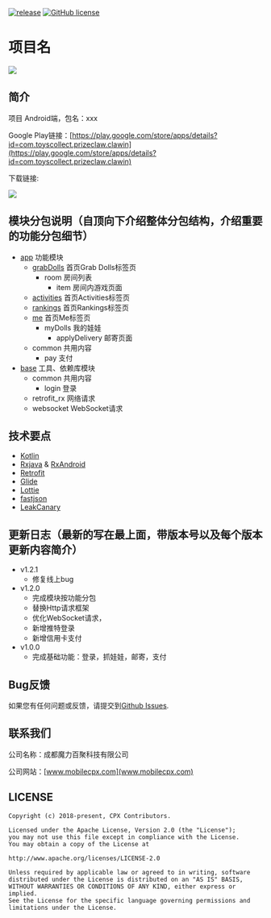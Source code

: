 [![release](https://img.shields.io/badge/release-1.2.2-green.svg)](https://play.google.com/store/apps/details?id=com.toyscollect.prizeclaw.clawin)
[![GitHub license](https://img.shields.io/badge/license-Apache%20License%202.0-blue.svg?style=flat)](http://www.apache.org/licenses/LICENSE-2.0)

# 项目名

![](https://is5-ssl.mzstatic.com/image/thumb/Purple128/v4/bb/a1/c8/bba1c89a-9572-ba8e-ab3d-7da8521d69c4/AppIcon-1x_U007emarketing-85-220-0-4.png/1200x630wa.png)

## 简介

项目 Android端，包名：xxx

Google Play链接：[https://play.google.com/store/apps/details?id=com.toyscollect.prizeclaw.clawin](https://play.google.com/store/apps/details?id=com.toyscollect.prizeclaw.clawin)

下载链接:

![](https://qr.api.cli.im/qr?data=https%253A%252F%252Fplay.google.com%252Fstore%252Fapps%252Fdetails%253Fid%253Dcom.toyscollect.prizeclaw.clawin&level=H&transparent=false&bgcolor=%23ffffff&forecolor=%23000000&blockpixel=12&marginblock=1&logourl=http%3A%2F%2Foss-cn-hangzhou.aliyuncs.com%2Fpublic-cli%2Ffree%2Ff6032e7629b603b19b2f97f5f1c58aaa1542252258.png&size=260&kid=cliim&key=b174f37d026e8e432dfdfde0cc07ad16)

## 模块分包说明（自顶向下介绍整体分包结构，介绍重要的功能分包细节）

* [app](https://github.com/MobileCPX/Clawin/tree/master/app) 功能模块
  * [grabDolls](https://github.com/MobileCPX/Clawin/tree/master/app/src/main/java/com/toyscollect/prizeclaw/clawin/app/grabDolls) 首页Grab Dolls标签页
    * room 房间列表
      * item 房间内游戏页面
  * [activities](https://github.com/MobileCPX/Clawin/tree/master/app/src/main/java/com/toyscollect/prizeclaw/clawin/app/activities) 首页Activities标签页
  * [rankings](https://github.com/MobileCPX/Clawin/tree/master/app/src/main/java/com/toyscollect/prizeclaw/clawin/app/rankings) 首页Rankings标签页
  * [me](https://github.com/MobileCPX/Clawin/tree/master/app/src/main/java/com/toyscollect/prizeclaw/clawin/app/me) 首页Me标签页
    * myDolls 我的娃娃
      * applyDelivery 邮寄页面
  * common 共用内容
    * pay 支付
* [base](https://github.com/MobileCPX/Clawin/tree/master/base) 工具、依赖库模块
  * common 共用内容
    * login 登录
  * retrofit_rx 网络请求
  * websocket WebSocket请求

## 技术要点

* [Kotlin](https://github.com/JetBrains/kotlin)
* [Rxjava](https://github.com/ReactiveX/RxJava) & [RxAndroid](https://github.com/ReactiveX/RxAndroid)
* [Retrofit](https://github.com/square/retrofit)
* [Glide](https://github.com/bumptech/glide)
* [Lottie](https://github.com/airbnb/lottie-android)
* [fastjson](https://github.com/alibaba/fastjson)
* [LeakCanary](https://github.com/square/leakcanary)

## 更新日志（最新的写在最上面，带版本号以及每个版本更新内容简介）
* v1.2.1 
  * 修复线上bug
* v1.2.0 
  * 完成模块按功能分包
  * 替换Http请求框架
  * 优化WebSocket请求，
  * 新增推特登录
  * 新增信用卡支付
* v1.0.0 
  * 完成基础功能：登录，抓娃娃，邮寄，支付

## Bug反馈

如果您有任何问题或反馈，请提交到[Github Issues](https://github.com/MobileCPX/Clawin/issues).

## 联系我们

公司名称：成都魔力百聚科技有限公司

公司网站：[www.mobilecpx.com](www.mobilecpx.com)

## LICENSE

    Copyright (c) 2018-present, CPX Contributors.

    Licensed under the Apache License, Version 2.0 (the "License");
    you may not use this file except in compliance with the License.
    You may obtain a copy of the License at

    http://www.apache.org/licenses/LICENSE-2.0

    Unless required by applicable law or agreed to in writing, software
    distributed under the License is distributed on an "AS IS" BASIS,
    WITHOUT WARRANTIES OR CONDITIONS OF ANY KIND, either express or implied.
    See the License for the specific language governing permissions and
    limitations under the License.
